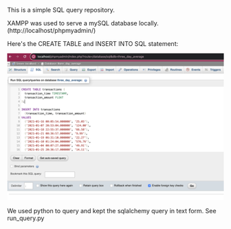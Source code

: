 This is a simple SQL query repository.

XAMPP was used to serve a mySQL database locally. (http://localhost/phpmyadmin/)

Here's the CREATE TABLE and INSERT INTO SQL statement:

![XAMPP create table](/img/create_table_XAMPP.png)

We used python to query and kept the sqlalchemy query in text form. See run_query.py

